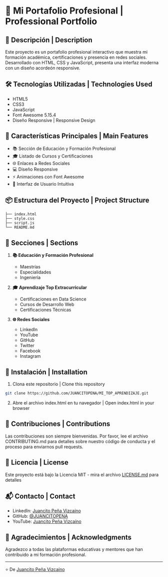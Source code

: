 # 🚀 Mi Portafolio Profesional | Professional Portfolio

## 📝 Descripción | Description
Este proyecto es un portafolio profesional interactivo que muestra mi formación académica, certificaciones y presencia en redes sociales. Desarrollado con HTML, CSS y JavaScript, presenta una interfaz moderna con un diseño acordeón responsive.

## 🛠️ Tecnologías Utilizadas | Technologies Used
- HTML5
- CSS3
- JavaScript
- Font Awesome 5.15.4
- Diseño Responsive | Responsive Design

## 🎯 Características Principales | Main Features
- 📚 Sección de Educación y Formación Profesional
- 🎓 Listado de Cursos y Certificaciones
- 🌐 Enlaces a Redes Sociales
- 💻 Diseño Responsive
- ⚡ Animaciones con Font Awesome
- 🎨 Interfaz de Usuario Intuitiva

## 📦 Estructura del Proyecto | Project Structure
```
├── index.html
├── style.css
├── script.js
└── README.md
```

## 🎨 Secciones | Sections
1. **📚 Educación y Formación Profesional**
   - Maestrías
   - Especialidades
   - Ingeniería

2. **🎓 Aprendizaje Top Extracurricular**
   - Certificaciones en Data Science
   - Cursos de Desarrollo Web
   - Certificaciones Técnicas

3. **🌐 Redes Sociales**
   - LinkedIn
   - YouTube
   - GitHub
   - Twitter
   - Facebook
   - Instagram

## 🚀 Instalación | Installation
1. Clona este repositorio | Clone this repository
```bash
git clone https://github.com/JUANCITOPENA/MI_TOP_APRENDIZAJE.git
```
2. Abre el archivo index.html en tu navegador | Open index.html in your browser

## 🤝 Contribuciones | Contributions
Las contribuciones son siempre bienvenidas. Por favor, lee el archivo CONTRIBUTING.md para detalles sobre nuestro código de conducta y el proceso para enviarnos pull requests.

## 📄 Licencia | License
Este proyecto está bajo la Licencia MIT - mira el archivo [LICENSE.md](LICENSE.md) para detalles

## 📬 Contacto | Contact
- LinkedIn: [Juancito Peña Vizcaíno](https://www.linkedin.com/in/juancitopenavizcaino/)
- GitHub: [@JUANCITOPENA](https://github.com/JUANCITOPENA)
- YouTube: [Juancito Peña Vizcaíno](https://www.youtube.com/channel/UC-juancitopenaviz)

## 🌟 Agradecimientos | Acknowledgments
Agradezco a todas las plataformas educativas y mentores que han contribuido a mi formación profesional.

---
⭐️ De [Juancito Peña Vizcaíno](https://github.com/JUANCITOPENA)
